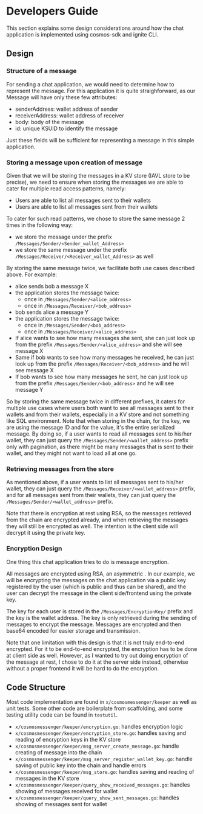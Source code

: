 # Developers Guide

This section explains some design considerations around how the chat application is implemented using cosmos-sdk and ignite CLI.

## Design

### Structure of a message

For sending a chat application, we would need to determine how to represent the message. For this application it is quite straighforward,
as our Message will have only these few attributes:
- senderAddress: wallet address of sender
- receiverAddress: wallet address of receiver
- body: body of the message
- id: unique KSUID to identify the message

Just these fields will be sufficient for representing a message in this simple application.

### Storing a message upon creation of message

Given that we will be storing the messages in a KV store (IAVL store to be precise), we need to ensure when storing the messages
we are able to cater for multiple read access patterns, namely:
- Users are able to list all messages sent to their wallets
- Users are able to list all messages sent from their wallets

To cater for such read patterns, we chose to store the same message 2 times in the following way:
- we store the message under the prefix `/Messages/Sender/<Sender_wallet_Address>`
- we store the same message under the prefix `/Messages/Receiver/<Receiver_wallet_Address>` as well

By storing the same message twice, we facilitate both use cases described above. For example:
- alice sends bob a message X
- the application stores the message twice:
  - once in `/Messages/Sender/<alice_address>`
  - once in `/Messages/Receiver/<bob_address>`
- bob sends alice a message Y
- the application stores the message twice:
    - once in `/Messages/Sender/<bob_address>`
    - once in `/Messages/Receiver/<alice_address>`
- If alice wants to see how many messages she sent, she can just look up from the prefix `/Messages/Sender/<alice_address>` and
she will see message X
- Same if bob wants to see how many messages he received, he can just look up from the prefix `/Messages/Receiver/<bob_address>` and he
will see message X
- If bob wants to see how many messages he sent, he can just look up from the prefix `/Messages/Sender/<bob_address>` and he 
will see message Y

So by storing the same message twice in different prefixes, it caters for multiple use cases where users both want to see all
messages sent to their wallets and from their wallets, especially in a KV store and not something like SQL environment.
Note that when storing in the chain, for the key, we are using the message ID and for the value, it's the entire serialized message.
By doing so, if a user wants to read all messages sent to his/her wallet, they can just query the `/Messages/Sender/<wallet_address>` prefix only 
with pagination, as there might be many messages that is sent to their wallet, and they might not want to load all at one go.

### Retrieving messages from the store

As mentioned above, if a user wants to list all messages sent to his/her wallet, they can just query the `/Messages/Receiver/<wallet_address>` prefix, and
for all messages sent from their wallets, they can just query the `/Messages/Sender/<wallet_address>` prefix.

Note that there is encryption at rest using RSA, so the messages retrieved from the chain are encrypted already, and when
retrieving the messages they will still be encrypted as well. The intention is the client side will decrypt it using the private
key.

### Encryption Design

One thing this chat application tries to do is message encryption.

All messages are encrypted using RSA, an asymmetric . In our example, we will be encrypting the messages on the chat application
via a public key registered by the user (which is public and thus can be shared), and the user can decrypt the message in
the client side/frontend using the private key.

The key for each user is stored in the `/Messages/EncryptionKey/` prefix and the key is the wallet address. The key is only
retrieved during the sending of messages to encrypt the message. Messages are encrypted and then base64 encoded for easier storage
and transmission.

Note that one limitation with this design is that it is not truly end-to-end encrypted. For it to be end-to-end encrypted,
the encryption has to be done at client side as well. However, as I wanted to try out doing encryption of the message at rest, 
I chose to do it at the server side instead, otherwise without a proper frontend it will be hard to do the encryption.

## Code Structure

Most code implementation are found in `x/cosmosmessenger/keeper` as well as unit tests. Some other code are boilerplate from scaffolding, and some
testing utility code can be found in `testutil`. 
- `x/cosmosmessenger/keeper/encryption.go`: handles encryption logic
- `x/cosmosmessenger/keeper/encryption_store.go`: handles saving and reading of encryption keys in the KV store
- `x/cosmosmessenger/keeper/msg_server_create_message.go`: handle creating of message into the chain
- `x/cosmosmessenger/keeper/msg_server_register_wallet_key.go`: handle saving of public key into the chain and handle errors
- `x/cosmosmessenger/keeper/msg_store.go`: handles saving and reading of messages in the KV store
- `x/cosmosmessenger/keeper/query_show_received_messages.go`: handles showing of messages received for wallet
- `x/cosmosmessenger/keeper/query_show_sent_messages.go`: handles showing of messages sent for wallet
